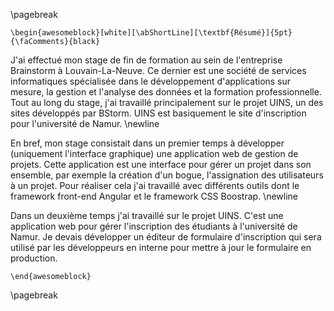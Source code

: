
\pagebreak

```{=latex}
\begin{awesomeblock}[white][\abShortLine][\textbf{Résumé}]{5pt}{\faComments}{black}
```

J'ai effectué mon stage de fin de formation au sein de l'entreprise Brainstorm à Louvain-La-Neuve. 
Ce dernier est une société de services informatiques spécialisée dans le développement d'applications sur mesure, 
la gestion et l'analyse des données et la formation professionnelle. Tout au long du stage, j'ai travaillé principalement 
sur le projet UINS, un des sites développés par BStorm. UINS est basiquement le site d'inscription pour l'université de Namur. \newline 

En bref, mon stage consistait dans un premier temps à développer (uniquement l'interface graphique) une application web
de gestion de projets. Cette application est une interface pour gérer un projet dans son ensemble, par exemple la création 
d'un bogue, l'assignation des utilisateurs à un projet. Pour réaliser cela j'ai travaillé avec différents outils
dont le framework front-end Angular et le framework CSS Boostrap. \newline

Dans un deuxième temps j'ai travaillé sur le projet UINS. C'est une application web pour gérer l'inscription des étudiants
à l'université de Namur. Je devais développer un éditeur de formulaire d'inscription qui sera utilisé par les développeurs 
en interne pour mettre à jour le formulaire en production.

```{=latex}
\end{awesomeblock}

``` 
\pagebreak